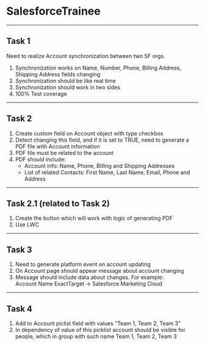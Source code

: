 # SalesforceTrainee

***

## Task 1

Need to realize Account synchronization between two SF orgs.

1. Synchronization works on Name, Number, Phone, Billing Address, Shipping Address fields changing
2. Synchronization should be like real time
3. Synchronization should work in two sides
4. 100% Test coverage

***

## Task 2

1. Create custom field on Account object with type checkbox
2. Detect changing this field, and if it is set to TRUE, need to generate a PDF file with Account information
3. PDF file must be related to the account
4. PDF should include:
    * Account info: Name, Phone, Billing and Shipping Addresses 
    * List of related Contacts: First Name, Last Name, Email, Phone and Address
    
***

## Task 2.1 (related to Task 2)

1. Create the button which will work with logic of generating PDF
2. Use LWC

***

## Task 3

1. Need to generate platform event on account updating 
2. On Account page should appear message about account changing
3. Message should include data about changes. For example: <br/>
 Account Name ExactTarget ->  Salesforce Marketing Cloud
 
 ***

## Task 4

1. Add to Account piclist field with values "Team 1, Team 2, Team 3"
2. In dependency of value of this picklist account should be visible for people, which in group with such name  Team 1, Team 2, Team 3
